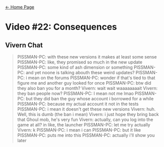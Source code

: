 [← Home Page](../README.md#4-chat-messages)

# Video #22: Consequences
## Vivern Chat

> PISSMAN-PC: with these new versions it makes at least some sense
> PISSMAN-PC: like, they promised so much in the new update
> PISSMAN-PC: some kind of ash dimension or something
> PISSMAN-PC: and yet noone is talking abouth these weird updates?
> PISSMAN-PC: i mean on the forums
> PISSMAN-PC: wonder if that's tied to that figure me and another guy looked for once
> PISSMAN-PC: btw did they also ban you for a month?
> Vivern: wait wait waaaaaaaait
> Vivern: they ban people now?
> PISSMAN-PC: I mean not me lmao
> PISSMAN-PC: but they did ban the guy whose account i borrowed for a while
> PISSMAN-PC: because my actual account it not in the tests
> PISSMAN-PC: i mean it doesn't get these new versions
> Vivern: huh. Well, this is dumb (the ban i mean)
> Vivern: i just hope they bring back that Ghoul mob, he's very fun
> Vivern: actually, can you log into the game at all? in like, the launcher
> PISSMAN-PC: let me try actually
> Vivern: k 
> PISSMAN-PC: i mean i can
> PISSMAN-PC: but it like
> PISSMAN-PC: puts me into this
> PISSMAN-PC: actually i'll show you later
